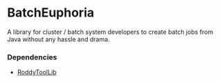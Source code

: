 # BatchEuphoria
A library for cluster / batch system developers to create batch jobs from Java without any hassle and drama.

### Dependencies
* [RoddyToolLib](https://github.com/eilslabs/RoddyToolLib)
